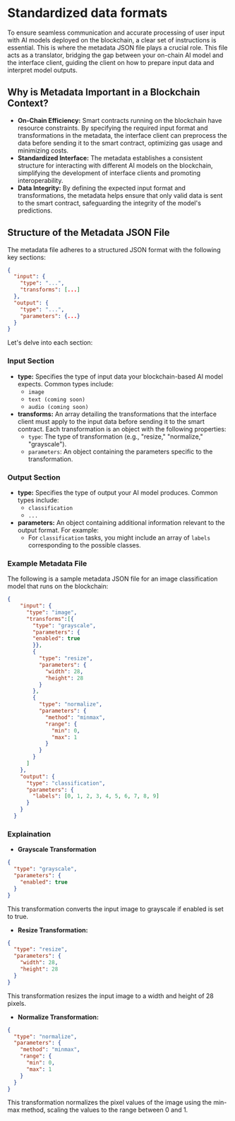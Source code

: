 # Standardized data formats

To ensure seamless communication and accurate processing of user input with AI models deployed on the blockchain, a clear set of instructions is essential. This is where the metadata JSON file plays a crucial role. This file acts as a translator, bridging the gap between your on-chain AI model and the interface client, guiding the client on how to prepare input data and interpret model outputs.

## Why is Metadata Important in a Blockchain Context?

* **On-Chain Efficiency:** Smart contracts running on the blockchain have resource constraints. By specifying the required input format and transformations in the metadata, the interface client can preprocess the data before sending it to the smart contract, optimizing gas usage and minimizing costs.
* **Standardized Interface:** The metadata establishes a consistent structure for interacting with different AI models on the blockchain, simplifying the development of interface clients and promoting interoperability.
* **Data Integrity:** By defining the expected input format and transformations, the metadata helps ensure that only valid data is sent to the smart contract, safeguarding the integrity of the model's predictions.

## Structure of the Metadata JSON File

The metadata file adheres to a structured JSON format with the following key sections:

```json
{
  "input": {
    "type": "...",
    "transforms": [...]
  },
  "output": {
    "type": "...",
    "parameters": {...}
  }
}
```

Let's delve into each section:

### **Input Section**

* **type:** Specifies the type of input data your blockchain-based AI model expects. Common types include:
  * `image`
  * `text (coming soon)`
  * `audio (coming soon)`
* **transforms:** An array detailing the transformations that the interface client must apply to the input data before sending it to the smart contract. Each transformation is an object with the following properties:
  * `type`: The type of transformation (e.g., "resize," "normalize," "grayscale").
  * `parameters`: An object containing the parameters specific to the transformation.

### **Output Section**

* **type:** Specifies the type of output your AI model produces. Common types include:
  * `classification`
  * `...`
* **parameters:** An object containing additional information relevant to the output format. For example:
  * For `classification` tasks, you might include an array of `labels` corresponding to the possible classes.

### Example Metadata File

The following is a sample metadata JSON file for an image classification model that runs on the blockchain:

```json
{
    "input": {
      "type": "image",
      "transforms":[{
        "type": "grayscale",
        "parameters": {
        "enabled": true
        }},
        {
          "type": "resize",
          "parameters": {
            "width": 28,
            "height": 28
          }
        },
        {
          "type": "normalize",
          "parameters": {
            "method": "minmax",
            "range": {
              "min": 0,
              "max": 1
            }
          }
        }
      ]
    },
    "output": {
      "type": "classification",
      "parameters": {
        "labels": [0, 1, 2, 3, 4, 5, 6, 7, 8, 9]
      }
    }
  }
```

### Explaination

* **Grayscale Transformation**

```json
{
  "type": "grayscale",
  "parameters": {
    "enabled": true
  }
}
```

This transformation converts the input image to grayscale if enabled is set to true.

* **Resize Transformation:**

```json
{
  "type": "resize",
  "parameters": {
    "width": 28,
    "height": 28
  }
}
```

This transformation resizes the input image to a width and height of 28 pixels.

* **Normalize Transformation:**

```json
{
  "type": "normalize",
  "parameters": {
    "method": "minmax",
    "range": {
      "min": 0,
      "max": 1
    }
  }
}
```

This transformation normalizes the pixel values of the image using the min-max method, scaling the values to the range between 0 and 1.

